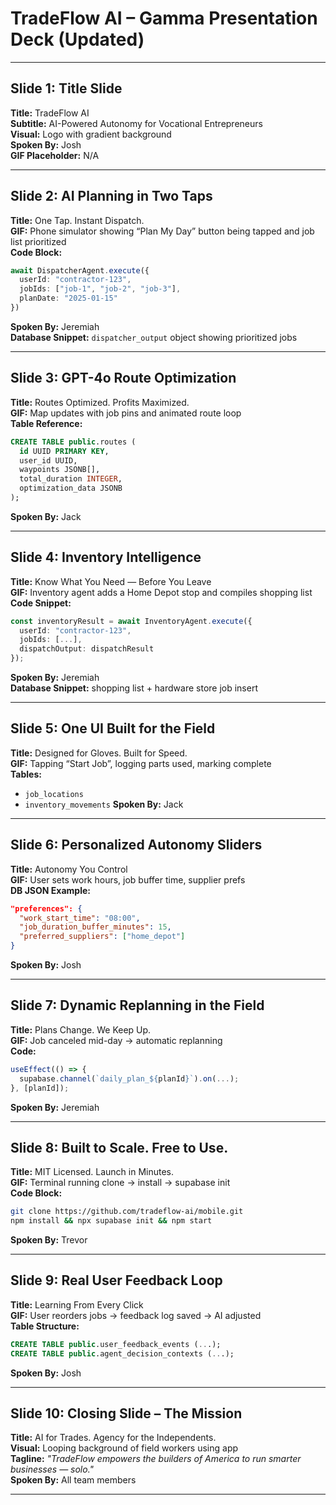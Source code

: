 # TradeFlow AI – Gamma Presentation Deck (Updated)

---

## Slide 1: Title Slide
**Title:** TradeFlow AI  
**Subtitle:** AI-Powered Autonomy for Vocational Entrepreneurs  
**Visual:** Logo with gradient background  
**Spoken By:** Josh  
**GIF Placeholder:** N/A

---

## Slide 2: AI Planning in Two Taps
**Title:** One Tap. Instant Dispatch.  
**GIF:** Phone simulator showing “Plan My Day” button being tapped and job list prioritized  
**Code Block:**
```ts
await DispatcherAgent.execute({
  userId: "contractor-123",
  jobIds: ["job-1", "job-2", "job-3"],
  planDate: "2025-01-15"
})
```
**Spoken By:** Jeremiah  
**Database Snippet:** `dispatcher_output` object showing prioritized jobs

---

## Slide 3: GPT-4o Route Optimization
**Title:** Routes Optimized. Profits Maximized.  
**GIF:** Map updates with job pins and animated route loop  
**Table Reference:**
```sql
CREATE TABLE public.routes (
  id UUID PRIMARY KEY,
  user_id UUID,
  waypoints JSONB[],
  total_duration INTEGER,
  optimization_data JSONB
);
```
**Spoken By:** Jack

---

## Slide 4: Inventory Intelligence
**Title:** Know What You Need — Before You Leave  
**GIF:** Inventory agent adds a Home Depot stop and compiles shopping list  
**Code Snippet:**
```ts
const inventoryResult = await InventoryAgent.execute({
  userId: "contractor-123",
  jobIds: [...],
  dispatchOutput: dispatchResult
});
```
**Spoken By:** Jeremiah  
**Database Snippet:** shopping list + hardware store job insert

---

## Slide 5: One UI Built for the Field
**Title:** Designed for Gloves. Built for Speed.  
**GIF:** Tapping “Start Job”, logging parts used, marking complete  
**Tables:**
- `job_locations`
- `inventory_movements`
**Spoken By:** Jack

---

## Slide 6: Personalized Autonomy Sliders
**Title:** Autonomy You Control  
**GIF:** User sets work hours, job buffer time, supplier prefs  
**DB JSON Example:**
```json
"preferences": {
  "work_start_time": "08:00",
  "job_duration_buffer_minutes": 15,
  "preferred_suppliers": ["home_depot"]
}
```
**Spoken By:** Josh

---

## Slide 7: Dynamic Replanning in the Field
**Title:** Plans Change. We Keep Up.  
**GIF:** Job canceled mid-day → automatic replanning  
**Code:**
```ts
useEffect(() => {
  supabase.channel(`daily_plan_${planId}`).on(...);
}, [planId]);
```
**Spoken By:** Jeremiah

---

## Slide 8: Built to Scale. Free to Use.
**Title:** MIT Licensed. Launch in Minutes.  
**GIF:** Terminal running clone → install → supabase init  
**Code Block:**
```bash
git clone https://github.com/tradeflow-ai/mobile.git
npm install && npx supabase init && npm start
```
**Spoken By:** Trevor

---

## Slide 9: Real User Feedback Loop
**Title:** Learning From Every Click  
**GIF:** User reorders jobs → feedback log saved → AI adjusted  
**Table Structure:**
```sql
CREATE TABLE public.user_feedback_events (...);
CREATE TABLE public.agent_decision_contexts (...);
```
**Spoken By:** Josh

---

## Slide 10: Closing Slide – The Mission
**Title:** AI for Trades. Agency for the Independents.  
**Visual:** Looping background of field workers using app  
**Tagline:** *"TradeFlow empowers the builders of America to run smarter businesses — solo."*  
**Spoken By:** All team members

---